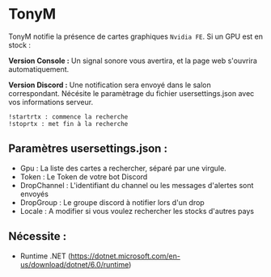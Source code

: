 # TonyM
TonyM notifie la présence de cartes graphiques `Nvidia FE`. Si un GPU est en stock : 

**Version Console :** Un signal sonore vous avertira, et la page web s'ouvrira automatiquement.

**Version Discord :** Une notification sera envoyé dans le salon correspondant. Nécésite le paramètrage du fichier usersettings.json avec vos informations serveur.
```
!startrtx : commence la recherche
!stoprtx : met fin à la recherche
```

## Paramètres usersettings.json :
- Gpu : La liste des cartes a rechercher, séparé par une virgule.
- Token : Le Token de votre bot Discord
- DropChannel : L'identifiant du channel ou les messages d'alertes sont envoyés
- DropGroup : Le groupe discord à notifier lors d'un drop
- Locale : A modifier si vous voulez rechercher les stocks d'autres pays


## Nécessite :
 * Runtime .NET (https://dotnet.microsoft.com/en-us/download/dotnet/6.0/runtime)


